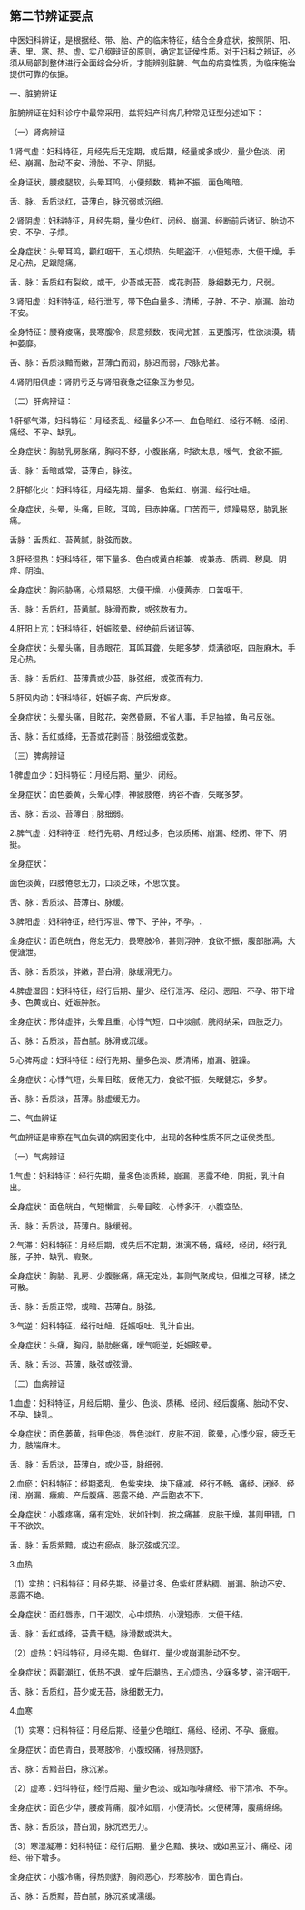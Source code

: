 ## 第二节辨证要点

中医妇科辨证，是根据经、带、胎、产的临床特征，结合全身症状，按照阴、阳、表、里、寒、热、虚、实八纲辩证的原则，确定其证侯性质。对于妇科之辨证，必须从局部到整体进行全面综合分析，才能辨别脏腑、气血的病变性质，为临床施治提供可靠的依据。

一、脏腑辨证

脏腑辨证在妇科诊疗中最常采用，兹将妇产科病几种常见证型分述如下：

（一）肾病辨证

1.肾气虚：妇科特征，月经先后无定期，或后期，经量或多或少，量少色淡、闭经、崩漏、胎动不安、滑胎、不孕、阴挺。

全身证状，腰痠腿软，头晕耳鸣，小便频数，精神不振，面色晦暗。

舌、脉、舌质淡红，苔薄白，脉沉弱或沉细。

2·肾阴虚：妇科特征，月经先期，量少色红、闭经、崩漏、经断前后诸证、胎动不安、不孕、子烦。

全身症状：头晕耳鸣，颧红咽干，五心烦热，失眠盗汗，小便短赤，大便干燥，手足心热，足跟隐痛。

舌、脉：舌质红有裂纹，或干，少苔或无苔，或花剥苔，脉细数无力，尺弱。

3.肾阳虚：妇科特征，经行泄泻，带下色白量多、清稀，子肿、不孕、崩漏、胎动不安。

全身特征：腰脊痠痛，畏寒腹冷，尿意频数，夜间尤甚，五更腹泻，性欲淡漠，精神萎靡。

舌、脉：舌质淡黯而嫩，苔薄白而润，脉迟而弱，尺脉尤甚。

4.肾阴阳俱虚：肾阴亏乏与肾阳衰惫之征象互为参见。

（二）肝病辩证：

1·肝郁气滞，妇科特征：月经紊乱、经量多少不一、血色暗红、经行不畅、经闭、痛经、不孕、缺乳。

全身症状：胸胁乳房胀痛，胸闷不舒，小腹胀痛，时欲太息，嗳气，食欲不振。

舌、脉：舌暗或常，苔薄白，脉弦。

2.肝郁化火：妇科特征，月经先期、量多、色紫红、崩漏、经行吐衄。

全身症状，头晕，头痛，目眩，耳鸣，目赤肿痛。口苦而干，烦躁易怒，胁乳胀痛。

舌脉：舌质红、苔黄腻，脉弦而数。

3.肝经湿热：妇科特征，带下量多、色白或黄白相兼、或兼赤、质稠、秽臭、阴痒、阴浊。

全身症状：胸闷胁痛，心烦易怒，大便干燥，小便黄赤，口苦咽干。

舌、脉：舌质红，苔黄腻。脉滑而数，或弦数有力。

4.肝阳上亢：妇科特征，妊娠眩晕、经绝前后诸证等。

全身症状：头晕头痛，目赤眼花，耳鸣耳聋，失眠多梦，烦满欲呕，四肢麻木，手足心热。

舌、脉：舌质红、苔薄黄或少苔，脉弦细，或弦而有力。

5.肝风内动：妇科特征，妊娠子病、产后发痉。

全身症状：头晕头痛，目眩花，突然昏厥，不省人事，手足抽摘，角弓反张。

舌、脉：舌红或绛，无苔或花剥苔；脉弦细或弦数。

（三）脾病辨证

1·脾虚血少：妇科特征：月经后期、量少、闭经。

全身症状：面色萎黄，头晕心悸，神疲肢倦，纳谷不香，失眠多梦。

舌、脉：舌淡、苔薄白；脉细弱。

2.脾气虚：妇科特征：经行先期、月经过多，色淡质稀、崩漏、经闭、带下、阴挺。

全身症状：

面色淡黄，四肢倦怠无力，口淡乏味，不思饮食。

舌、脉：舌质淡、苔薄白、脉缓。

3.脾阳虚：妇科特征，经行泻泄、带下、子肿，不孕。.

全身症状：面色㿠白，倦怠无力，畏寒肢冷，甚则浮肿，食欲不振，腹部胀满，大便溏泄。

舌、脉：舌质淡，胖嫩，苔白滑，脉缓滑无力。

4.脾虚湿困：妇科特征，经行后期、量少、经行泄泻、经闭、恶阻、不孕、带下增多、色黄或白、妊娠肿胀。

全身症状：形体虚胖，头晕且重，心悸气短，口中淡腻，脘闷纳呆，四肢乏力。

舌、脉：舌质淡，苔白腻。脉滑或沉缓。

5.心脾两虚：妇科特征：经行先期、量多色淡、质清稀，崩漏、脏躁。

全身症状：心悸气短，头晕目眩，疲倦无力，食欲不振，失眠健忘，多梦。

舌、脉：舌质淡，苔薄。脉虚缓无力。

二、气血辨证

气血辨证是审察在气血失调的病因变化中，出现的各种性质不同之证侯类型。

（一）气病辨证

1.气虚：妇科特征：经行先期，量多色淡质稀，崩漏，恶露不绝，阴挺，乳汁自出。

全身症状：面色㿠白，气短懒言，头晕目眩，心悸多汗，小腹空坠。

舌、脉：舌质淡，苔薄白。脉缓弱。

2.气滞：妇科特征：月经后期，或先后不定期，淋漓不畅，痛经，经闭，经行乳胀，子肿、缺乳、瘕聚。

全身症状：胸胁、乳房、少腹胀痛，痛无定处，甚则气聚成块，但推之可移，揉之可散。

舌、脉：舌质正常，或暗、苔薄白。脉弦。

3·气逆：妇科特征，经行吐衄、妊娠呕吐、乳汁自出。

全身症状：头痛，胸闷，胁肋胀痛，嗳气呃逆，妊娠眩晕。

舌、脉：舌淡、苔薄，脉弦或弦滑。

（二）血病辨证

1.血虚：妇科特征，月经后期、量少、色淡、质稀、经闭、经后腹痛、胎动不安、不孕、缺乳。

全身症状：面色萎黄，指甲色淡，唇色淡红，皮肤不润，眩晕，心悸少寐，疲乏无力，肢端麻木。

舌、脉：舌质淡，苔薄白，或少苔，脉细弱。

2.血瘀：妇科特征：经期紊乱、色紫夹块、块下痛减、经行不畅、痛经、闭经、经闭、崩漏、癥瘕、产后腹痛、恶露不绝、产后胞衣不下。

全身症状：小腹疼痛，痛有定处，状如针刺，按之痛甚，皮肤干燥，甚则甲错，口干不欲饮。

舌、脉：舌质紫黯，或边有瘀点，脉沉弦或沉涩。

3.血热

（1）实热：妇科特征：月经先期、经量过多、色紫红质粘稠、崩漏、胎动不安、恶露不绝。

全身症状：面红唇赤，口干渴饮，心中烦热，小溲短赤，大便干结。

舌、脉：舌红或绛，苔黄干糙，脉滑数或洪大。

（2）虚热：妇科特征，月经先期、色鲜红、量少或崩漏胎动不安。

全身症状：两颧潮红，低热不退，或午后潮热，五心烦热，少寐多梦，盗汗咽干。

舌、脉：舌质红，苔少或无苔，脉细数无力。

4.血寒

（1）实寒：妇科特征：月经后期、经量少色暗红、痛经、经闭、不孕、癥瘕。

全身症状：面色青白，畏寒肢冷，小腹绞痛，得热则舒。

舌、脉：舌黯苔白，脉沉紧。

（2）虚寒：妇科特征，经行后期、量少色淡、或如咖啡痛经、带下清冷、不孕。

全身症状：面色少华，腰痠背痛，腹冷如扇，小便清长。火便稀薄，腹痛绵绵。

舌、脉：舌质淡，苔白润，脉沉迟无力。

（3）寒湿凝滞：妇科特征：经行后期、量少色黯、挟块、或如黑豆汁、痛经、闭经、带下增多。

全身症状：小腹冷痛，得热则舒，胸闷恶心，形寒肢冷，面色青白。

舌、脉：舌质黯，苔白腻，脉沉紧或濡缓。
